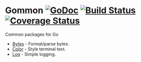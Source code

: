 # Gommon [![GoDoc](http://img.shields.io/badge/go-documentation-blue.svg?style=flat-square)](http://godoc.org/github.com/labstack/gommon) [![Build Status](http://img.shields.io/travis/labstack/gommon.svg?style=flat-square)](https://travis-ci.org/labstack/gommon) [![Coverage Status](http://img.shields.io/coveralls/labstack/gommon.svg?style=flat-square)](https://coveralls.io/r/labstack/gommon)

Common packages for Go
- [Bytes](https://github.com/labstack/gommon/tree/master/bytes) - Format/parse bytes.
- [Color](https://github.com/labstack/gommon/tree/master/color) - Style terminal text.
- [Log](https://github.com/labstack/gommon/tree/master/log) - Simple logging.
